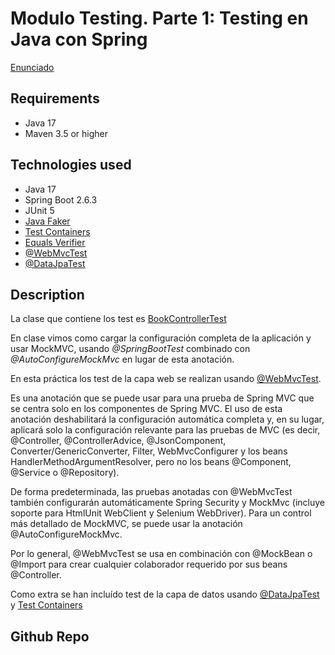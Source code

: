# Modulo Testing. Parte 1: Testing en Java con Spring

[Enunciado](../Readme.md)

## Requirements

- Java 17
- Maven 3.5 or higher

## Technologies used

- Java 17
- Spring Boot 2.6.3
- JUnit 5
- [Java Faker](https://github.com/DiUS/java-faker)
- [Test Containers](https://www.testcontainers.org/)
- [Equals Verifier](https://jqno.nl/equalsverifier/)
- [@WebMvcTest](https://docs.spring.io/spring-boot/docs/current/api/org/springframework/boot/test/autoconfigure/web/servlet/WebMvcTest.html)
- [@DataJpaTest](https://docs.spring.io/spring-boot/docs/current/api/org/springframework/boot/test/autoconfigure/orm/jpa/DataJpaTest.html)


## Description

La clase que contiene los test es [BookControllerTest](./src/test/java/es/urjc/code/daw/library/unitary/BookControllerTest.java)

En clase vimos como cargar la configuración completa de la aplicación y usar MockMVC, usando *@SpringBootTest* combinado con *@AutoConfigureMockMvc* en lugar de esta anotación.

En esta práctica los test de la capa web se realizan usando [@WebMvcTest](https://docs.spring.io/spring-boot/docs/current/api/org/springframework/boot/test/autoconfigure/web/servlet/WebMvcTest.html).

Es una anotación que se puede usar para una prueba de Spring MVC que se centra solo en los componentes de Spring MVC.
El uso de esta anotación deshabilitará la configuración automática completa y, en su lugar, aplicará solo la configuración relevante para las pruebas de MVC (es decir, @Controller, @ControllerAdvice, @JsonComponent, Converter/GenericConverter, Filter, WebMvcConfigurer y los beans HandlerMethodArgumentResolver, pero no los beans @Component, @Service o @Repository).

De forma predeterminada, las pruebas anotadas con @WebMvcTest también configurarán automáticamente Spring Security y MockMvc (incluye soporte para HtmlUnit WebClient y Selenium WebDriver). Para un control más detallado de MockMVC, se puede usar la anotación @AutoConfigureMockMvc.

Por lo general, @WebMvcTest se usa en combinación con @MockBean o @Import para crear cualquier colaborador requerido por sus beans @Controller.

Como extra se han incluído test de la capa de datos usando [@DataJpaTest](https://docs.spring.io/spring-boot/docs/current/api/org/springframework/boot/test/autoconfigure/orm/jpa/DataJpaTest.html) y [Test Containers](https://www.testcontainers.org/)

## Github Repo


